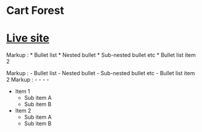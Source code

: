 # Cart Forest
# [Live site](https://jolly-cheesecake-495d9b.netlify.app/)
Markup : * Bullet list
              * Nested bullet
                  * Sub-nested bullet etc
          * Bullet list item 2
          
 Markup : - Bullet list
              - Nested bullet
                  - Sub-nested bullet etc
          - Bullet list item 2 
Markup :  - - - -
* Item 1
   * Sub item A
   * Sub item B
* Item 2
   * Sub item A
   * Sub item B
